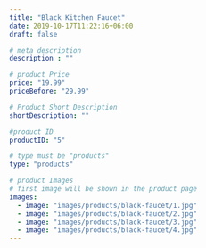 ```yaml
---
title: "Black Kitchen Faucet"
date: 2019-10-17T11:22:16+06:00
draft: false

# meta description
description : ""

# product Price
price: "19.99"
priceBefore: "29.99"

# Product Short Description
shortDescription: ""

#product ID
productID: "5"

# type must be "products"
type: "products"

# product Images
# first image will be shown in the product page
images:
  - image: "images/products/black-faucet/1.jpg"
  - image: "images/products/black-faucet/2.jpg"
  - image: "images/products/black-faucet/3.jpg"
  - image: "images/products/black-faucet/4.jpg"
---
```



